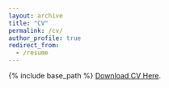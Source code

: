 ```yaml
---
layout: archive
title: "CV"
permalink: /cv/
author_profile: true
redirect_from:
  - /resume
---
```


{% include base_path %}
<a href="https://murilo-silva.com/files/cv_murilo_silva.pdf" target="_blank" rel="noopener noreferrer">Download CV Here</a>.

<!-- [Download CV Here](https://murilo-silva.com/blob/master/files/CV.pdf) -->
